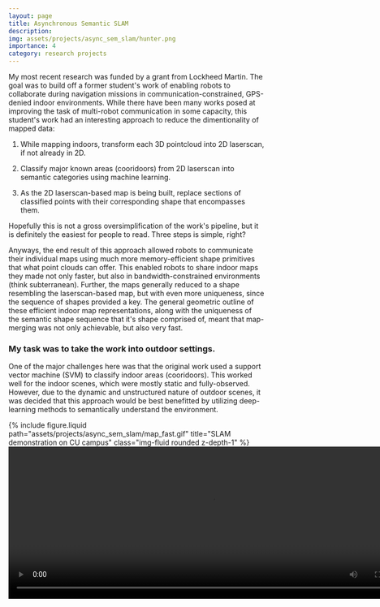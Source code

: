```yaml
---
layout: page
title: Asynchronous Semantic SLAM
description: 
img: assets/projects/async_sem_slam/hunter.png
importance: 4
category: research projects
---
```


My most recent research was funded by a grant from Lockheed Martin. The goal was to build off a former student's work of enabling robots to collaborate during navigation missions in communication-constrained, GPS-denied indoor environments. While there have been many works posed at improving the task of multi-robot communication in some capacity, this student's work had an interesting approach to reduce the dimentionality of mapped data: 

1) While mapping indoors, transform each 3D pointcloud into 2D laserscan, if not already in 2D.
   
2) Classify major known areas (cooridoors) from 2D laserscan into semantic categories using machine learning.

3) As the 2D laserscan-based map is being built, replace sections of classified points with their corresponding shape that encompasses them. 

Hopefully this is not a gross oversimplification of the work's pipeline, but it is definitely the easiest for people to read. Three steps is simple, right? 

Anyways, the end result of this approach allowed robots to communicate their individual maps using much more memory-efficient shape primitives that what point clouds can offer. This enabled robots to share indoor maps they made not only faster, but also in bandwidth-constrained environments (think subterranean). Further, the maps generally reduced to a shape resembling the laserscan-based map, but with even more uniqueness, since the sequence of shapes provided a key. The general geometric outline of these efficient indoor map representations, along with the uniqueness of the semantic shape sequence that it's shape comprised of, meant that map-merging was not only achievable, but also very fast.

### My task was to take the work into outdoor settings.

One of the major challenges here was that the original work used a support vector machine (SVM) to classify indoor areas (cooridoors). This worked well for the indoor scenes, which were mostly static and fully-observed. However, due to the dynamic and unstructured nature of outdoor scenes, it was decided that this approach would be best benefitted by utilizing deep-learning methods to semantically understand the environment. 

<div class="col-sm mt-3 mt-md-0">
    {% include figure.liquid path="assets/projects/async_sem_slam/map_fast.gif" title="SLAM demonstration on CU campus" class="img-fluid rounded z-depth-1" %}
</div>

<video width="800" height="300" autoplay loop>
    <source src="/assets/projects/async_sem_slam/sem_map_seg.mp4" type="video/mp4">
</video>